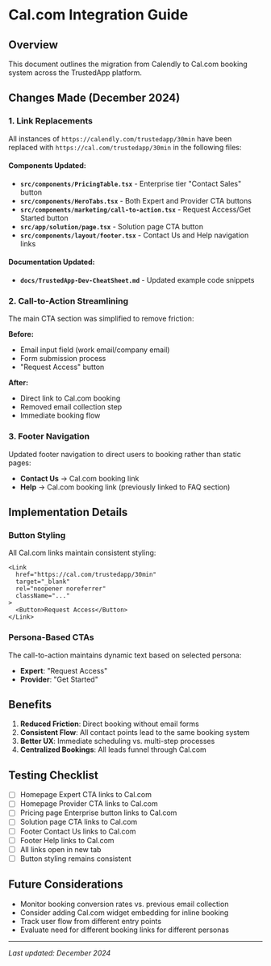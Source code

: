 # Cal.com Integration Guide

## Overview
This document outlines the migration from Calendly to Cal.com booking system across the TrustedApp platform.

## Changes Made (December 2024)

### 1. Link Replacements
All instances of `https://calendly.com/trustedapp/30min` have been replaced with `https://cal.com/trustedapp/30min` in the following files:

#### Components Updated:
- **`src/components/PricingTable.tsx`** - Enterprise tier "Contact Sales" button
- **`src/components/HeroTabs.tsx`** - Both Expert and Provider CTA buttons
- **`src/components/marketing/call-to-action.tsx`** - Request Access/Get Started button
- **`src/app/solution/page.tsx`** - Solution page CTA button
- **`src/components/layout/footer.tsx`** - Contact Us and Help navigation links

#### Documentation Updated:
- **`docs/TrustedApp-Dev-CheatSheet.md`** - Updated example code snippets

### 2. Call-to-Action Streamlining
The main CTA section was simplified to remove friction:

**Before:**
- Email input field (work email/company email)
- Form submission process
- "Request Access" button

**After:**
- Direct link to Cal.com booking
- Removed email collection step
- Immediate booking flow

### 3. Footer Navigation
Updated footer navigation to direct users to booking rather than static pages:
- **Contact Us** → Cal.com booking link
- **Help** → Cal.com booking link (previously linked to FAQ section)

## Implementation Details

### Button Styling
All Cal.com links maintain consistent styling:
```tsx
<Link 
  href="https://cal.com/trustedapp/30min" 
  target="_blank" 
  rel="noopener noreferrer"
  className="..."
>
  <Button>Request Access</Button>
</Link>
```

### Persona-Based CTAs
The call-to-action maintains dynamic text based on selected persona:
- **Expert**: "Request Access"
- **Provider**: "Get Started"

## Benefits

1. **Reduced Friction**: Direct booking without email forms
2. **Consistent Flow**: All contact points lead to the same booking system
3. **Better UX**: Immediate scheduling vs. multi-step processes
4. **Centralized Bookings**: All leads funnel through Cal.com

## Testing Checklist

- [ ] Homepage Expert CTA links to Cal.com
- [ ] Homepage Provider CTA links to Cal.com
- [ ] Pricing page Enterprise button links to Cal.com
- [ ] Solution page CTA links to Cal.com
- [ ] Footer Contact Us links to Cal.com
- [ ] Footer Help links to Cal.com
- [ ] All links open in new tab
- [ ] Button styling remains consistent

## Future Considerations

- Monitor booking conversion rates vs. previous email collection
- Consider adding Cal.com widget embedding for inline booking
- Track user flow from different entry points
- Evaluate need for different booking links for different personas

---
*Last updated: December 2024* 
